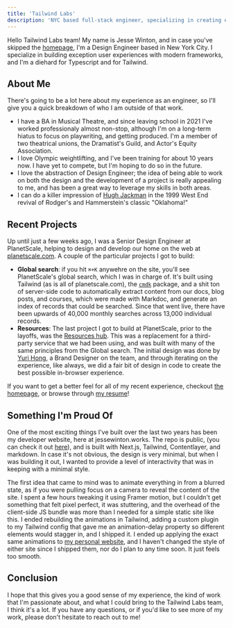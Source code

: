 ```yaml
---
title: 'Tailwind Labs'
description: 'NYC based full-stack engineer, specializing in creating exceptional UI & UX with modern frameworks'
---
```


Hello Tailwind Labs team! My name is Jesse Winton, and in case you've skipped the [homepage](https://jessewinton.works), I'm a Design Engineer based in New York City. I specialize in building exception user experiences with modern frameworks, and I'm a diehard for Typescript and for Tailwind.

## About Me

There's going to be a lot here about my experience as an engineer, so I'll give you a quick breakdown of who I am outside of that work.

- I have a BA in Musical Theatre, and since leaving school in 2021 I've worked professionaly almost non-stop, although I'm on a long-term hiatus to focus on playwriting, and getting produced. I'm a member of two theatrical unions, the Dramatist's Guild, and Actor's Equity Association.
- I love Olympic weightlifting, and I've been training for about 10 years now. I have yet to compete, but I'm hoping to do so in the future.
- I love the abstraction of Design Engineer; the idea of being able to work on both the design and the development of a project is really appealing to me, and has been a great way to leverage my skills in both areas.
- I can do a killer impression of [Hugh Jackman](https://www.youtube.com/watch?v=DfjhzV1Sd14&ab_channel=Rodgers%26Hammerstein) in the 1999 West End revival of Rodger's and Hammerstein's classic "Oklahoma!"

## Recent Projects

Up until just a few weeks ago, I was a Senior Design Engineer at PlanetScale, helping to design and develop our home on the web at [planetscale.com](https://planetscale.com). A couple of the particular projects I got to build:

- **Global search**: if you hit `⌘+K` anywehre on the site, you'll see PlanetScale's global search, which I was in charge of. It's built using Tailwind (as is all of planetscale.com), the [`cmdk`](https://cmdk.paco.me) package, and a shit ton of server-side code to automatically extract content from our docs, blog posts, and courses, which were made with Markdoc, and generate an index of records that could be searched. Since that went live, there have been upwards of 40,000 monthly searches across 13,000 individual records.
- **Resources**: The last project I got to build at PlanetScale, prior to the layoffs, was the [Resources hub](https://planetscale.com/resources). This was a replacement for a third-party service that we had been using, and was built with many of the same principles from the Global search. The initial design was done by [Yuri Hong](https://yurihong.com), a Brand Designer on the team, and through iterating on the experience, like always, we did a fair bit of design in code to create the best possible in-browser experience.

If you want to get a better feel for all of my recent experience, checkout [the homepage](https://jessewinton.works), or browse through [my resume](https://jessewinton.works/docs/resume.pdf)!

## Something I'm Proud Of

One of the most exciting things I've built over the last two years has been my developer website, here at jessewinton.works. The repo is public, (you can check it out [here](https://github.com/thejessewinton/jessewinton.works)), and is built with Next.js, Tailwind, Contentlayer, and markdown. In case it's not obvious, the design is very minimal, but when I was building it out, I wanted to provide a level of interactivity that was in keeping with a minimal style.

The first idea that came to mind was to animate everything in from a blurred state, as if you were pulling focus on a camera to reveal the content of the site. I spent a few hours tweaking it using Framer motion, but I couldn't get something that felt pixel perfect, it was stuttering, and the overhead of the client-side JS bundle was more than I needed for a simple static site like this. I ended rebuilding the animations in Tailwind, adding a custom plugin to my Tailwind config that gave me an animation-delay property so different elements would stagger in, and I shipped it. I ended up applying the exact same animations to [my personal website](https://jessewinton.com), and I haven't changed the style of either site since I shipped them, nor do I plan to any time soon. It just feels too smooth.

## Conclusion

I hope that this gives you a good sense of my experience, the kind of work that I'm passionate about, and what I could bring to the Tailwind Labs team, I think it's a lot. If you have any questions, or if you'd like to see more of my work, please don't hesitate to reach out to me!
